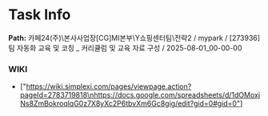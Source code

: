 # Task Info

**Path:** 카페24(주)\본사사업장\[CG]MI본부\Y쇼핑센터팀\전략2 / mypark / [273936] 팀 자동화 교육 및 코칭 _ 커리큘럼 및 교육 자료 구성 / 2025-08-01_00-00-00

### WIKI
- ["https://wiki.simplexi.com/pages/viewpage.action?pageId=2783719818\nhttps://docs.google.com/spreadsheets/d/1dOMoxjNs8ZmBokroqlqG0z7X8yXc2P6tbvXm6Gc8gig/edit?gid=0#gid=0"]

